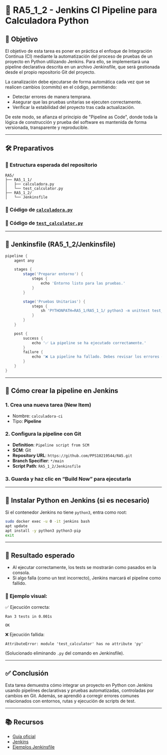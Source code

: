# 🧪 RA5_1_2 - Jenkins CI Pipeline para Calculadora Python

## 🎯 Objetivo

El objetivo de esta tarea es poner en práctica el enfoque de Integración Continua (CI) mediante la automatización del proceso de pruebas de un proyecto en Python utilizando Jenkins. Para ello, se implementará una pipeline declarativa descrita en un archivo Jenkinsfile, que será gestionada desde el propio repositorio Git del proyecto. 
 
La canalización debe ejecutarse de forma automática cada vez que se realicen cambios (commits) en el código, permitiendo:
- Detectar errores de manera temprana.
- Asegurar que las pruebas unitarias se ejecuten correctamente.
- Verificar la estabilidad del proyecto tras cada actualización.
 
De este modo, se afianza el principio de "Pipeline as Code", donde toda la lógica de construcción y prueba del software es mantenida de forma versionada, transparente y reproducible. 
 
--- 
 
## 🛠️ Preparativos

### 📁 Estructura esperada del repositorio

```
RA5/
├── RA5_1_1/
│   ├── calculadora.py
│   └── test_calculator.py
├── RA5_1_2/
│   └── Jenkinsfile
```

### 📌 Código de [`calculadora.py`](../RA5_1_1/calculadora.py)

### 📌 Código de [`test_calculator.py`](../RA5_1_1/test_calculator.py)

---

## 📜 Jenkinsfile (RA5\_1\_2/Jenkinsfile)

```groovy
pipeline {
    agent any

    stages {
        stage('Preparar entorno') {
            steps {
                echo 'Entorno listo para las pruebas.'
            }
        }

        stage('Pruebas Unitarias') {
            steps {
                sh 'PYTHONPATH=RA5_1/RA5_1_1/ python3 -m unittest test_calculator'
            }
        }
    }

    post {
        success {
            echo '✅ La pipeline se ha ejecutado correctamente.'
        }
        failure {
            echo '❌ La pipeline ha fallado. Debes revisar los errores encontrados.'
        }
    }
}
```

---

## 🚀 Cómo crear la pipeline en Jenkins

### 1. Crea una nueva tarea (New Item)

* Nombre: `calculadora-ci`
* Tipo: **Pipeline**

### 2. Configura la pipeline con Git

* **Definition**: `Pipeline script from SCM`
* **SCM**: Git
* **Repository URL**: `https://github.com/PPS10219544/RA5.git`
* **Branch Specifier**: `*/main`
* **Script Path**: `RA5_1_2/Jenkinsfile`

### 3. Guarda y haz clic en **“Build Now”** para ejecutarla

---

## 🐍 Instalar Python en Jenkins (si es necesario)

Si el contenedor Jenkins no tiene `python3`, entra como root:

```bash
sudo docker exec -u 0 -it jenkins bash
apt update
apt install -y python3 python3-pip
exit
```

---

## 🧪 Resultado esperado

* Al ejecutar correctamente, los tests se mostrarán como pasados en la consola.
* Si algo falla (como un test incorrecto), Jenkins marcará el pipeline como fallido.

### 📸 Ejemplo visual:

✅ Ejecución correcta:

```
Ran 3 tests in 0.001s

OK
```

❌ Ejecución fallida:

```
AttributeError: module 'test_calculator' has no attribute 'py'
```

(Solucionado eliminando `.py` del comando en Jenkinsfile).

---

## ✅ Conclusión

Esta tarea demuestra cómo integrar un proyecto en Python con Jenkins usando pipelines declarativas y pruebas automatizadas, controladas por cambios en Git. Además, se aprendió a corregir errores comunes relacionados con entornos, rutas y ejecución de scripts de test.

--- 
 
## 📚 Recursos

- [Guía oficial](https://psegarrac.github.io/Ciberseguridad-PePS/tema5/cd/ci/2022/01/13/jenkins.html#tareas)
- [Jenkins](https://www.jenkins.io)
- [Ejemplos Jenkinsfile](https://github.com/jenkinsci/pipeline-examples)
